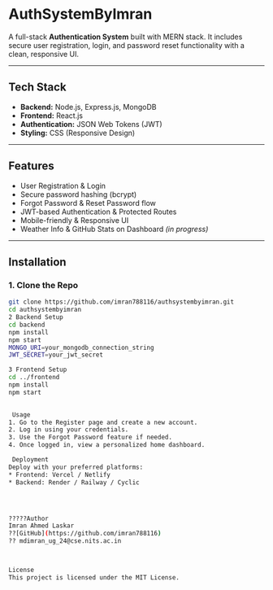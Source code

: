 #  AuthSystemByImran

A full-stack **Authentication System** built with MERN stack. It includes secure user registration, login, and password reset functionality with a clean, responsive UI.

---

##  Tech Stack

- **Backend:** Node.js, Express.js, MongoDB
- **Frontend:** React.js
- **Authentication:** JSON Web Tokens (JWT)
- **Styling:** CSS (Responsive Design)

---

##  Features

-  User Registration & Login
-    Secure password hashing (bcrypt)
-  Forgot Password & Reset Password flow
-  JWT-based Authentication & Protected Routes
-  Mobile-friendly & Responsive UI
-  Weather Info & GitHub Stats on Dashboard *(in progress)*

---

## Installation

### 1. Clone the Repo
```bash
git clone https://github.com/imran788116/authsystembyimran.git
cd authsystembyimran
2 Backend Setup
cd backend
npm install
npm start
MONGO_URI=your_mongodb_connection_string
JWT_SECRET=your_jwt_secret

3 Frontend Setup
cd ../frontend
npm install
npm start

	
 Usage
1. Go to the Register page and create a new account.
2. Log in using your credentials.
3. Use the Forgot Password feature if needed.
4. Once logged in, view a personalized home dashboard.

 Deployment
Deploy with your preferred platforms:
* Frontend: Vercel / Netlify
* Backend: Render / Railway / Cyclic




?????Author
Imran Ahmed Laskar
??[GitHub](https://github.com/imran788116)
?? mdimran_ug_24@cse.nits.ac.in



License
This project is licensed under the MIT License.





